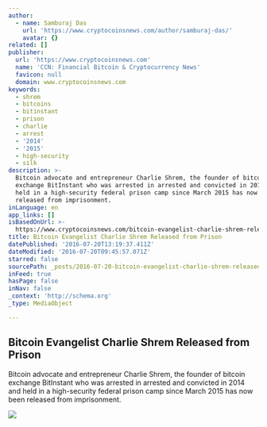 ```yaml
---
author:
  - name: Samburaj Das
    url: 'https://www.cryptocoinsnews.com/author/samburaj-das/'
    avatar: {}
related: []
publisher:
  url: 'https://www.cryptocoinsnews.com'
  name: 'CCN: Financial Bitcoin & Cryptocurrency News'
  favicon: null
  domain: www.cryptocoinsnews.com
keywords:
  - shrem
  - bitcoins
  - bitinstant
  - prison
  - charlie
  - arrest
  - '2014'
  - '2015'
  - high-security
  - silk
description: >-
  Bitcoin advocate and entrepreneur Charlie Shrem, the founder of bitcoin
  exchange BitInstant who was arrested in arrested and convicted in 2014 and
  held in a high-security federal prison camp since March 2015 has now been
  released from imprisonment.
inLanguage: en
app_links: []
isBasedOnUrl: >-
  https://www.cryptocoinsnews.com/bitcoin-evangelist-charlie-shrem-released-prison/
title: Bitcoin Evangelist Charlie Shrem Released from Prison
datePublished: '2016-07-20T13:19:37.411Z'
dateModified: '2016-07-20T09:45:57.071Z'
starred: false
sourcePath: _posts/2016-07-20-bitcoin-evangelist-charlie-shrem-released-from-prison.md
inFeed: true
hasPage: false
inNav: false
_context: 'http://schema.org'
_type: MediaObject

---
```

<article style=""><h1>Bitcoin Evangelist Charlie Shrem Released from Prison</h1><p>Bitcoin advocate and entrepreneur Charlie Shrem, the founder of bitcoin exchange BitInstant who was arrested in arrested and convicted in 2014 and held in a high-security federal prison camp since March 2015 has now been released from imprisonment.</p><img src="https://www.cryptocoinsnews.com/wp-content/uploads/2016/07/Prison-release.jpg" /></article>
